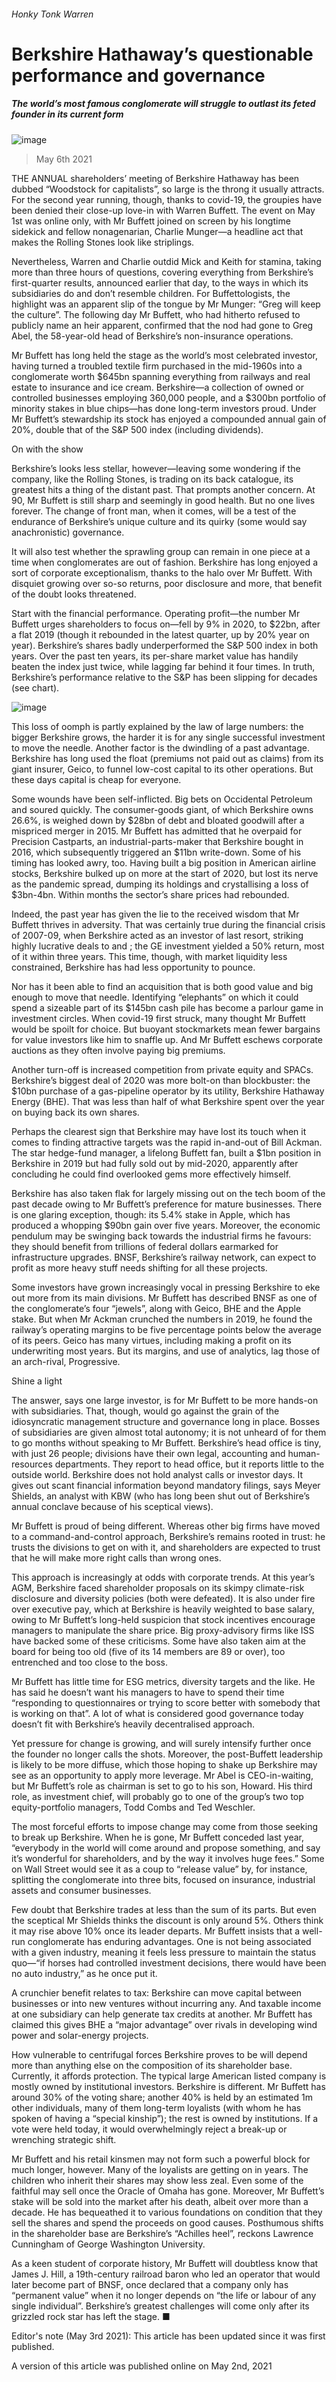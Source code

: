 ###### Honky Tonk Warren
# Berkshire Hathaway’s questionable performance and governance 
##### The world’s most famous conglomerate will struggle to outlast its feted founder in its current form 
![image](images/20210508_wbp001.jpg) 
> May 6th 2021 
THE ANNUAL shareholders’ meeting of Berkshire Hathaway has been dubbed “Woodstock for capitalists”, so large is the throng it usually attracts. For the second year running, though, thanks to covid-19, the groupies have been denied their close-up love-in with Warren Buffett. The event on May 1st was online only, with Mr Buffett joined on screen by his longtime sidekick and fellow nonagenarian, Charlie Munger—a headline act that makes the Rolling Stones look like striplings.
Nevertheless, Warren and Charlie outdid Mick and Keith for stamina, taking more than three hours of questions, covering everything from Berkshire’s first-quarter results, announced earlier that day, to the ways in which its subsidiaries do and don’t resemble children. For Buffettologists, the highlight was an apparent slip of the tongue by Mr Munger: “Greg will keep the culture”. The following day Mr Buffett, who had hitherto refused to publicly name an heir apparent, confirmed that the nod had gone to Greg Abel, the 58-year-old head of Berkshire’s non-insurance operations.

Mr Buffett has long held the stage as the world’s most celebrated investor, having turned a troubled textile firm purchased in the mid-1960s into a conglomerate worth $645bn spanning everything from railways and real estate to insurance and ice cream. Berkshire—a collection of owned or controlled businesses employing 360,000 people, and a $300bn portfolio of minority stakes in blue chips—has done long-term investors proud. Under Mr Buffett’s stewardship its stock has enjoyed a compounded annual gain of 20%, double that of the S&amp;P 500 index (including dividends).
On with the show
Berkshire’s  looks less stellar, however—leaving some wondering if the company, like the Rolling Stones, is trading on its back catalogue, its greatest hits a thing of the distant past. That prompts another concern. At 90, Mr Buffett is still sharp and seemingly in good health. But no one lives forever. The change of front man, when it comes, will be a test of the endurance of Berkshire’s unique culture and its quirky (some would say anachronistic) governance.

It will also test whether the sprawling group can remain in one piece at a time when conglomerates are out of fashion. Berkshire has long enjoyed a sort of corporate exceptionalism, thanks to the halo over Mr Buffett. With disquiet growing over so-so returns, poor disclosure and more, that benefit of the doubt looks threatened.
Start with the financial performance. Operating profit—the number Mr Buffett urges shareholders to focus on—fell by 9% in 2020, to $22bn, after a flat 2019 (though it rebounded in the latest quarter, up by 20% year on year). Berkshire’s shares badly underperformed the S&amp;P 500 index in both years. Over the past ten years, its per-share market value has handily beaten the index just twice, while lagging far behind it four times. In truth, Berkshire’s performance relative to the S&amp;P has been slipping for decades (see chart).
![image](images/20210508_wbc081.png) 

This loss of oomph is partly explained by the law of large numbers: the bigger Berkshire grows, the harder it is for any single successful investment to move the needle. Another factor is the dwindling of a past advantage. Berkshire has long used the float (premiums not paid out as claims) from its giant insurer, Geico, to funnel low-cost capital to its other operations. But these days capital is cheap for everyone.
Some wounds have been self-inflicted. Big bets on Occidental Petroleum and  soured quickly. The consumer-goods giant, of which Berkshire owns 26.6%, is weighed down by $28bn of debt and bloated goodwill after a mispriced merger in 2015. Mr Buffett has admitted that he overpaid for Precision Castparts, an industrial-parts-maker that Berkshire bought in 2016, which subsequently triggered an $11bn write-down. Some of his timing has looked awry, too. Having built a big position in American airline stocks, Berkshire bulked up on more at the start of 2020, but lost its nerve as the pandemic spread, dumping its holdings and crystallising a loss of $3bn-4bn. Within months the sector’s share prices had rebounded.
Indeed, the past year has given the lie to the received wisdom that Mr Buffett thrives in adversity. That was certainly true during the financial crisis of 2007-09, when Berkshire acted as an investor of last resort, striking highly lucrative deals to  and ; the GE investment yielded a 50% return, most of it within three years. This time, though, with market liquidity less constrained, Berkshire has had less opportunity to pounce.
Nor has it been able to find an acquisition that is both good value and big enough to move that needle. Identifying “elephants” on which it could spend a sizeable part of its $145bn cash pile has become a parlour game in investment circles. When covid-19 first struck, many thought Mr Buffett would be spoilt for choice. But buoyant stockmarkets mean fewer bargains for value investors like him to snaffle up. And Mr Buffett eschews corporate auctions as they often involve paying big premiums.
Another turn-off is increased competition from private equity and SPACs. Berkshire’s biggest deal of 2020 was more bolt-on than blockbuster: the $10bn purchase of a gas-pipeline operator by its utility, Berkshire Hathaway Energy (BHE). That was less than half of what Berkshire spent over the year on buying back its own shares.
Perhaps the clearest sign that Berkshire may have lost its touch when it comes to finding attractive targets was the rapid in-and-out of Bill Ackman. The star hedge-fund manager, a lifelong Buffett fan, built a $1bn position in Berkshire in 2019 but had fully sold out by mid-2020, apparently after concluding he could find overlooked gems more effectively himself.
Berkshire has also taken flak for largely missing out on the tech boom of the past decade owing to Mr Buffett’s preference for mature businesses. There is one glaring exception, though: its 5.4% stake in Apple, which has produced a whopping $90bn gain over five years. Moreover, the economic pendulum may be swinging back towards the industrial firms he favours: they should benefit from trillions of federal dollars earmarked for infrastructure upgrades. BNSF, Berkshire’s railway network, can expect to profit as more heavy stuff needs shifting for all these projects.
Some investors have grown increasingly vocal in pressing Berkshire to eke out more from its main divisions. Mr Buffett has described BNSF as one of the conglomerate’s four “jewels”, along with Geico, BHE and the Apple stake. But when Mr Ackman crunched the numbers in 2019, he found the railway’s operating margins to be five percentage points below the average of its peers. Geico has many virtues, including making a profit on its underwriting most years. But its margins, and use of analytics, lag those of an arch-rival, Progressive.
Shine a light
The answer, says one large investor, is for Mr Buffett to be more hands-on with subsidiaries. That, though, would go against the grain of the idiosyncratic management structure and governance long in place. Bosses of subsidiaries are given almost total autonomy; it is not unheard of for them to go months without speaking to Mr Buffett. Berkshire’s head office is tiny, with just 26 people; divisions have their own legal, accounting and human-resources departments. They report to head office, but it reports little to the outside world. Berkshire does not hold analyst calls or investor days. It gives out scant financial information beyond mandatory filings, says Meyer Shields, an analyst with KBW (who has long been shut out of Berkshire’s annual conclave because of his sceptical views).
Mr Buffett is proud of being different. Whereas other big firms have moved to a command-and-control approach, Berkshire’s remains rooted in trust: he trusts the divisions to get on with it, and shareholders are expected to trust that he will make more right calls than wrong ones.
This approach is increasingly at odds with corporate trends. At this year’s AGM, Berkshire faced shareholder proposals on its skimpy climate-risk disclosure and diversity policies (both were defeated). It is also under fire over executive pay, which at Berkshire is heavily weighted to base salary, owing to Mr Buffett’s long-held suspicion that stock incentives encourage managers to manipulate the share price. Big proxy-advisory firms like ISS have backed some of these criticisms. Some have also taken aim at the board for being too old (five of its 14 members are 89 or over), too entrenched and too close to the boss.
Mr Buffett has little time for ESG metrics, diversity targets and the like. He has said he doesn’t want his managers to have to spend their time “responding to questionnaires or trying to score better with somebody that is working on that”. A lot of what is considered good governance today doesn’t fit with Berkshire’s heavily decentralised approach.
Yet pressure for change is growing, and will surely intensify further once the founder no longer calls the shots. Moreover, the post-Buffett leadership is likely to be more diffuse, which those hoping to shake up Berkshire may see as an opportunity to apply more leverage. Mr Abel is CEO-in-waiting, but Mr Buffett’s role as chairman is set to go to his son, Howard. His third role, as investment chief, will probably go to one of the group’s two top equity-portfolio managers, Todd Combs and Ted Weschler.
The most forceful efforts to impose change may come from those seeking to break up Berkshire. When he is gone, Mr Buffett conceded last year, “everybody in the world will come around and propose something, and say it’s wonderful for shareholders, and by the way it involves huge fees.” Some on Wall Street would see it as a coup to “release value” by, for instance, splitting the conglomerate into three bits, focused on insurance, industrial assets and consumer businesses.
Few doubt that Berkshire trades at less than the sum of its parts. But even the sceptical Mr Shields thinks the discount is only around 5%. Others think it may rise above 10% once its leader departs. Mr Buffett insists that a well-run conglomerate has enduring advantages. One is not being associated with a given industry, meaning it feels less pressure to maintain the status quo—“if horses had controlled investment decisions, there would have been no auto industry,” as he once put it.
A crunchier benefit relates to tax: Berkshire can move capital between businesses or into new ventures without incurring any. And taxable income at one subsidiary can help generate tax credits at another. Mr Buffett has claimed this gives BHE a “major advantage” over rivals in developing wind power and solar-energy projects.
How vulnerable to centrifugal forces Berkshire proves to be will depend more than anything else on the composition of its shareholder base. Currently, it affords protection. The typical large American listed company is mostly owned by institutional investors. Berkshire is different. Mr Buffett has around 30% of the voting share; another 40% is held by an estimated 1m other individuals, many of them long-term loyalists (with whom he has spoken of having a “special kinship”); the rest is owned by institutions. If a vote were held today, it would overwhelmingly reject a break-up or wrenching strategic shift.
Mr Buffett and his retail kinsmen may not form such a powerful block for much longer, however. Many of the loyalists are getting on in years. The children who inherit their shares may show less zeal. Even some of the faithful may sell once the Oracle of Omaha has gone. Moreover, Mr Buffett’s stake will be sold into the market after his death, albeit over more than a decade. He has bequeathed it to various foundations on condition that they sell the shares and spend the proceeds on good causes. Posthumous shifts in the shareholder base are Berkshire’s “Achilles heel”, reckons Lawrence Cunningham of George Washington University.
As a keen student of corporate history, Mr Buffett will doubtless know that James J. Hill, a 19th-century railroad baron who led an operator that would later become part of BNSF, once declared that a company only has “permanent value” when it no longer depends on “the life or labour of any single individual”. Berkshire’s greatest challenges will come only after its grizzled rock star has left the stage. ■
Editor's note (May 3rd 2021): This article has been updated since it was first published.
A version of this article was published online on May 2nd, 2021
